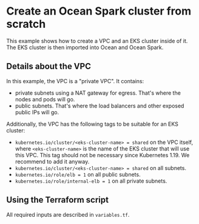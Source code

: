 # Create an Ocean Spark cluster from scratch

This example shows how to create a VPC and an EKS cluster inside of it. 
The EKS cluster is then imported into Ocean and Ocean Spark.

## Details about the VPC

In this example, the VPC is a "private VPC". It contains:
* private subnets using a NAT gateway for egress. That's where the nodes and pods will go.
* public subnets. That's where the load balancers and other exposed public IPs will go.

Additionally, the VPC has the following tags to be suitable for an EKS cluster:
* `kubernetes.io/cluster/<eks-cluster-name> = shared` on the VPC itself, where `<eks-cluster-name>` is the name of the EKS cluster that will use this VPC. This tag should not be necessary since Kubernetes 1.19. We recommend to add it anyway.
* `kubernetes.io/cluster/<eks-cluster-name> = shared` on all subnets.
* `kubernetes.io/role/elb = 1` on all public subnets.
* `kubernetes.io/role/internal-elb = 1` on all private subnets.

## Using the Terraform script

All required inputs are described in `variables.tf`.
